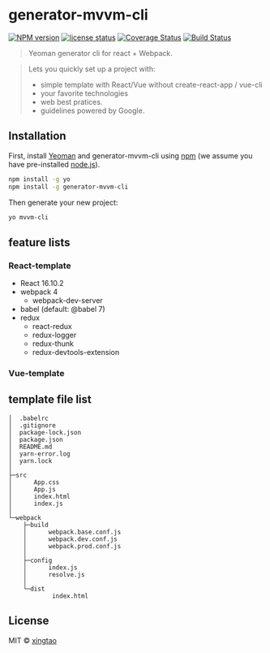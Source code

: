 # generator-mvvm-cli 
[![NPM version][npm-image]][npm-url] 
[![license status][license-image]][npm-url]
[![Coverage Status](https://coveralls.io/repos/github/wuxingtao/generator-mvvm-cli/badge.svg?branch=master)](https://coveralls.io/github/wuxingtao/generator-mvvm-cli?branch=master)
[![Build Status][travis-image]][travis-url]

> Yeoman generator cli for react + Webpack.

> Lets you quickly set up a project with:
> * simple template with React/Vue without create-react-app / vue-cli
> * your favorite technologies
> * web best pratices.
> * guidelines powered by Google.

## Installation

First, install [Yeoman](http://yeoman.io) and generator-mvvm-cli using [npm](https://www.npmjs.com/) (we assume you have pre-installed [node.js](https://nodejs.org/)).

```bash
npm install -g yo
npm install -g generator-mvvm-cli
```

Then generate your new project:

```bash
yo mvvm-cli
```

## feature lists

### React-template
* React 16.10.2
* webpack 4 
  * webpack-dev-server
* babel (default: @babel 7)
* redux
  * react-redux
  * redux-logger
  * redux-thunk
  * redux-devtools-extension

### Vue-template

## template file list
```
│  .babelrc
│  .gitignore
│  package-lock.json
│  package.json
│  README.md
│  yarn-error.log
│  yarn.lock
│  
├─src
│      App.css
│      App.js
│      index.html
│      index.js
│      
└─webpack
    ├─build
    │      webpack.base.conf.js
    │      webpack.dev.conf.js
    │      webpack.prod.conf.js
    │      
    ├─config
    │      index.js
    │      resolve.js
    │      
    └─dist
            index.html
```


## License

MIT © [xingtao]()


[npm-image]: https://badge.fury.io/js/generator-mvvm-cli.svg
[npm-url]: https://www.npmjs.com/package/generator-mvvm-cli
[travis-image]: https://travis-ci.com//generator-mvvm-cli.svg?branch=master
[travis-url]: https://travis-ci.com//generator-mvvm-cli
[daviddm-image]: https://david-dm.org//generator-mvvm-cli.svg?theme=shields.io
[daviddm-url]: https://david-dm.org//generator-mvvm-cli
[license-image]: https://img.shields.io/github/license/wuxingtao/generator-mvvm-cli
